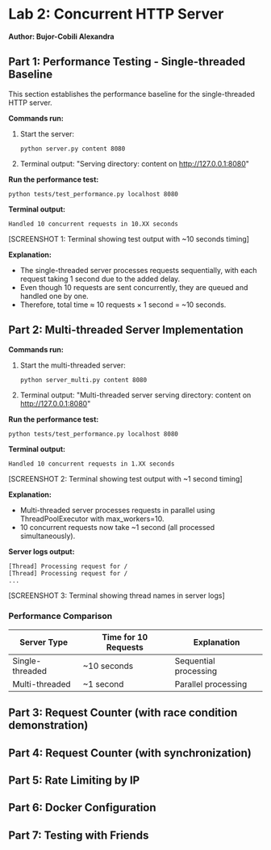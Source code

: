 # Lab 2: Concurrent HTTP Server

**Author: Bujor-Cobili Alexandra**

## Part 1: Performance Testing - Single-threaded Baseline

This section establishes the performance baseline for the single-threaded HTTP server.

**Commands run:**

1. Start the server:
   ```
   python server.py content 8080
   ```

2. Terminal output: "Serving directory: content on http://127.0.0.1:8080"

**Run the performance test:**

   ```
   python tests/test_performance.py localhost 8080
   ```

**Terminal output:**

   ```
   Handled 10 concurrent requests in 10.XX seconds
   ```

[SCREENSHOT 1: Terminal showing test output with ~10 seconds timing]

**Explanation:**
- The single-threaded server processes requests sequentially, with each request taking 1 second due to the added delay.
- Even though 10 requests are sent concurrently, they are queued and handled one by one.
- Therefore, total time ≈ 10 requests × 1 second = ~10 seconds.

## Part 2: Multi-threaded Server Implementation

**Commands run:**

1. Start the multi-threaded server:
   ```
   python server_multi.py content 8080
   ```

2. Terminal output: "Multi-threaded server serving directory: content on http://127.0.0.1:8080"

**Run the performance test:**

   ```
   python tests/test_performance.py localhost 8080
   ```

**Terminal output:**

   ```
   Handled 10 concurrent requests in 1.XX seconds
   ```

[SCREENSHOT 2: Terminal showing test output with ~1 second timing]

**Explanation:**
- Multi-threaded server processes requests in parallel using ThreadPoolExecutor with max_workers=10.
- 10 concurrent requests now take ~1 second (all processed simultaneously).

**Server logs output:**

   ```
   [Thread] Processing request for /
   [Thread] Processing request for /
   ...
   ```

[SCREENSHOT 3: Terminal showing thread names in server logs]

### Performance Comparison

| Server Type       | Time for 10 Requests | Explanation |
|-------------------|----------------------|-------------|
| Single-threaded   | ~10 seconds          | Sequential processing |
| Multi-threaded    | ~1 second            | Parallel processing   |

## Part 3: Request Counter (with race condition demonstration)

## Part 4: Request Counter (with synchronization)

## Part 5: Rate Limiting by IP

## Part 6: Docker Configuration

## Part 7: Testing with Friends
